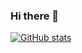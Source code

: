 ### Hi there 👋

<!--
**AnshG12/AnshG12** is a ✨ _special_ ✨ repository because its `README.md` (this file) appears on your GitHub profile.

Here are some ideas to get you started:

- 🔭 I’m currently working on ...my personel website 
- 🌱 I’m currently learning ...
- 👯 I’m looking to collaborate on ...
- 🤔 I’m looking for help with ...
- 💬 Ask me about ...
- 📫 How to reach me: ...mail me at anshgoel2005@gmail.com
- 😄 Pronouns: ...
- ⚡ Fun fact: ...nothing 
-->
[![GitHub stats](https://github-readme-stats.vercel.app/api?username=AnshG12&theme=vision-friendly-dark&show_icons=true&count_private=true)](https://github.com/anuraghazra/github-readme-stats)
